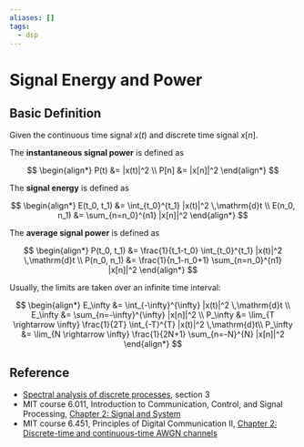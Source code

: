 ```yaml
---
aliases: []
tags:
  - dsp
---
```


# Signal Energy and Power
## Basic Definition

Given the continuous time signal $x(t)$ and discrete time signal $x[n]$.

The **instantaneous signal power** is defined as

$$
\begin{align*}
P(t) &= |x(t)|^2 \\
P[n] &= |x[n]|^2
\end{align*}
$$

The **signal energy** is defined as

$$
\begin{align*}
E(t_0, t_1) &= \int_{t_0}^{t_1} |x(t)|^2 \,\mathrm{d}t \\
E(n_0, n_1) &= \sum_{n=n_0}^{n1} |x[n]|^2
\end{align*}
$$

The **average signal power** is defined as

$$
\begin{align*}
P(t_0, t_1) &= \frac{1}{t_1-t_0} \int_{t_0}^{t_1} |x(t)|^2 \,\mathrm{d}t \\
P(n_0, n_1) &= \frac{1}{n_1-n_0+1} \sum_{n=n_0}^{n1} |x[n]|^2
\end{align*}
$$

Usually, the limits are taken over an infinite time interval:

$$
\begin{align*}
E_\infty &= \int_{-\infty}^{\infty} |x(t)|^2 \,\mathrm{d}t \\
E_\infty &= \sum_{n=-\infty}^{\infty} |x[n]|^2  \\
P_\infty &=  \lim_{T \rightarrow \infty} \frac{1}{2T} \int_{-T}^{T} |x(t)|^2 \,\mathrm{d}t\\
P_\infty &= \lim_{N \rightarrow \infty} \frac{1}{2N+1} \sum_{n=-N}^{N} |x[n]|^2
\end{align*}
$$

## Reference

* [Spectral analysis of discrete processes](http://www.aerostudents.com/files/atmosphericFlightDynamics/spectralAnalysisOfDiscreteProcesses.pdf), section 3
* MIT course 6.011,  Introduction to Communication, Control, and Signal Processing, [Chapter 2: Signal and System](http://ocw.mit.edu/courses/electrical-engineering-and-computer-science/6-011-introduction-to-communication-control-and-signal-processing-spring-2010/readings/MIT6_011S10_chap02.pdf)
* MIT course 6.451, Principles of Digital Communication II, [Chapter 2: Discrete-time and continuous-time AWGN channels](http://ocw.mit.edu/courses/electrical-engineering-and-computer-science/6-451-principles-of-digital-communication-ii-spring-2005/lecture-notes/chap_2.pdf) 
